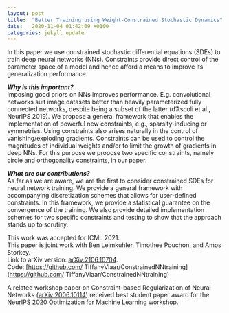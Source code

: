 ```yaml
---
layout: post
title:  "Better Training using Weight-Constrained Stochastic Dynamics"
date:   2020-11-04 01:42:09 +0100
categories: jekyll update
---
```


In this paper we use constrained stochastic differential equations (SDEs) to train deep neural networks (NNs). Constraints provide direct control of the parameter space of a model and hence afford a means to improve its generalization performance. 

***Why is this important?*** <br>
Imposing good priors on NNs improves performance. E.g. convolutional networks suit image datasets better than heavily parameterized fully connected networks, despite being a subset of the latter (d’Ascoli et al., NeurIPS 2019). We propose a general framework that enables the implementation of powerful new constraints, e.g., sparsity-inducing or symmetries. Using constraints also arises naturally in the control
of vanishing/exploding gradients. Constraints can be used to control the magnitudes of individual
weights and/or to limit the growth of gradients in deep NNs. For this purpose we propose two specific constraints, namely circle and orthogonality constraints, in our paper.  

***What are our contributions?*** <br> 
As far as we are aware, we are the first to consider constrained SDEs for neural network training. We provide a general framework with accompanying discretization schemes that allows for user-defined constraints. In this framework, we provide a statistical guarantee on the convergence of the training. We also provide detailed implementation schemes for two specific constraints and testing to show that the approach stands up to scrutiny. 

This work was accepted for ICML 2021. <br>
This paper is joint work with Ben Leimkuhler, Timothee Pouchon, and Amos Storkey. <br>
Link to arXiv version: [arXiv:2106.10704](https://arxiv.org/abs/2106.10704). <br>
Code: [https://github.com/ TiffanyVlaar/ConstrainedNNtraining](https://github.com/ TiffanyVlaar/ConstrainedNNtraining)
<!---and my video presentation for the work on [YouTube](https://youtu.be/5xhvuNPmCj4)-->

A related workshop paper on Constraint-based Regularization of Neural Networks ([arXiv 2006.10114](https://arxiv.org/abs/2006.10114)) received best student paper award for the NeurIPS 2020 Optimization for Machine Learning workshop.



